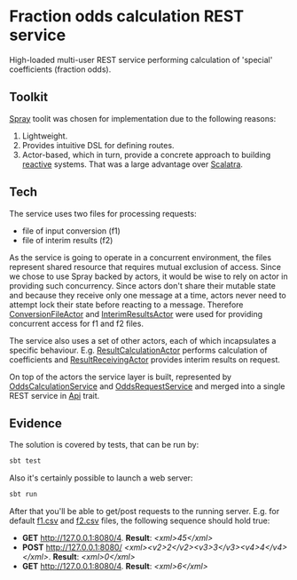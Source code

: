 # Fraction odds calculation REST service

High-loaded multi-user REST service performing calculation of 'special' coefficients (fraction odds).

## Toolkit
[Spray](http://spray.io) toolit was chosen for implementation due to the following reasons: 
1. Lightweight.
2. Provides intuitive DSL for defining routes.
3. Actor-based, which in turn, provide a concrete approach to building [reactive](http://www.reactivemanifesto.org) systems. That was a large advantage over [Scalatra](http://www.scalatra.org).

## Tech
The service uses two files for processing requests:
* file of input conversion (f1)
* file of interim results (f2)
 
As the service is going to operate in a concurrent environment, the files represent shared resource that requires mutual exclusion of access. Since we chose to use Spray backed by actors, it would be wise to rely on actor in providing such concurrency. Since actors don't share their mutable state and because they receive only one message at a time, actors never need to attempt lock their state before reacting to a message. Therefore [ConversionFileActor](src/main/scala/file/ConversionFileActor.scala) and [InterimResultsActor](src/main/scala/file/InterimResultsActor.scala) were used for providing concurrent access for f1 and f2 files.

The service also uses a set of other actors, each of which incapsulates a specific behaviour. E.g. [ResultCalculationActor](src/main/scala/core/ResultCalculationActor.scala) performs calculation of coefficients and [ResultReceivingActor](src/main/scala/core/ResultReceivingActor.scala) provides interim results on request.

On top of the actors the service layer is built, represented by [OddsCalculationService](src/main/scala/api/OddsCalculationService.scala) and [OddsRequestService](src/main/scala/api/OddsRequestService.scala) and merged into a single REST service in [Api](src/main/scala/api/Api.scala) trait.

## Evidence

The solution is covered by tests, that can be run by:
```sh
sbt test
```

Also it's certainly possible to launch a web server:
```sh
sbt run
```
After that you'll be able to get/post requests to the running server. E.g. for default [f1.csv](src/main/resources/f1.csv) and [f2.csv](src/main/resources/f2.csv) files, the following sequence should hold true:
* **GET** http://127.0.0.1:8080/4. **Result**: *&lt;xml&gt;45&lt;/xml&gt;*
* **POST** http://127.0.0.1:8080/ *&lt;xml&gt;&lt;v2&gt;2&lt;/v2&gt;&lt;v3&gt;3&lt;/v3&gt;&lt;v4&gt;4&lt;/v4&gt;&lt;/xml&gt;*. **Result**: *&lt;xml&gt;0&lt;/xml&gt;*
* **GET** http://127.0.0.1:8080/4. **Result**: *&lt;xml&gt;6&lt;/xml&gt;*